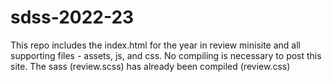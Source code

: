 # sdss-2022-23

This repo includes the index.html for the year in review minisite and all supporting files - assets, js, and css.
No compiling is necessary to post this site.  The sass (review.scss) has already been compiled (review.css)

